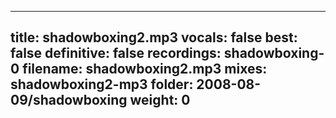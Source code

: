 
---
title: shadowboxing2.mp3
vocals: false
best: false
definitive: false
recordings: shadowboxing-0
filename: shadowboxing2.mp3
mixes: shadowboxing2-mp3
folder: 2008-08-09/shadowboxing
weight: 0
---
